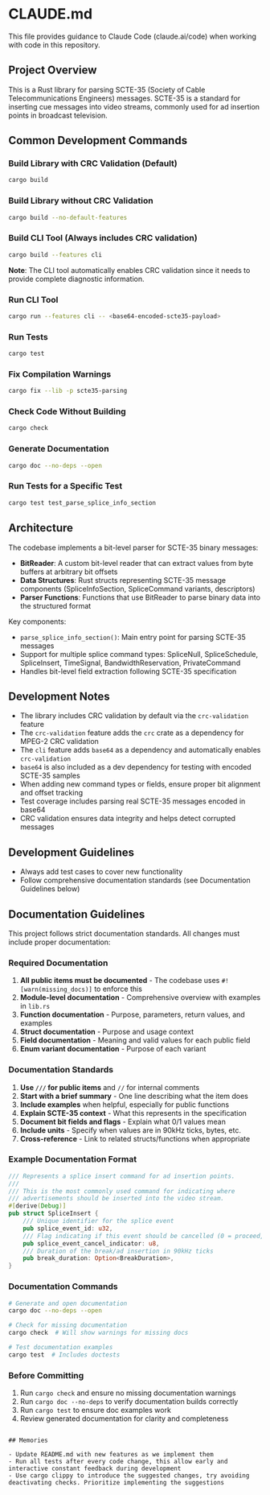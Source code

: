 # CLAUDE.md

This file provides guidance to Claude Code (claude.ai/code) when working with code in this repository.

## Project Overview

This is a Rust library for parsing SCTE-35 (Society of Cable Telecommunications Engineers) messages. SCTE-35 is a standard for inserting cue messages into video streams, commonly used for ad insertion points in broadcast television.

## Common Development Commands

### Build Library with CRC Validation (Default)
```bash
cargo build
```

### Build Library without CRC Validation
```bash
cargo build --no-default-features
```

### Build CLI Tool (Always includes CRC validation)
```bash
cargo build --features cli
```

**Note**: The CLI tool automatically enables CRC validation since it needs to provide complete diagnostic information.

### Run CLI Tool
```bash
cargo run --features cli -- <base64-encoded-scte35-payload>
```

### Run Tests
```bash
cargo test
```

### Fix Compilation Warnings
```bash
cargo fix --lib -p scte35-parsing
```

### Check Code Without Building
```bash
cargo check
```

### Generate Documentation
```bash
cargo doc --no-deps --open
```

### Run Tests for a Specific Test
```bash
cargo test test_parse_splice_info_section
```

## Architecture

The codebase implements a bit-level parser for SCTE-35 binary messages:

- **BitReader**: A custom bit-level reader that can extract values from byte buffers at arbitrary bit offsets
- **Data Structures**: Rust structs representing SCTE-35 message components (SpliceInfoSection, SpliceCommand variants, descriptors)
- **Parser Functions**: Functions that use BitReader to parse binary data into the structured format

Key components:
- `parse_splice_info_section()`: Main entry point for parsing SCTE-35 messages
- Support for multiple splice command types: SpliceNull, SpliceSchedule, SpliceInsert, TimeSignal, BandwidthReservation, PrivateCommand
- Handles bit-level field extraction following SCTE-35 specification

## Development Notes

- The library includes CRC validation by default via the `crc-validation` feature
- The `crc-validation` feature adds the `crc` crate as a dependency for MPEG-2 CRC validation
- The `cli` feature adds `base64` as a dependency and automatically enables `crc-validation`
- `base64` is also included as a dev dependency for testing with encoded SCTE-35 samples
- When adding new command types or fields, ensure proper bit alignment and offset tracking
- Test coverage includes parsing real SCTE-35 messages encoded in base64
- CRC validation ensures data integrity and helps detect corrupted messages

## Development Guidelines

- Always add test cases to cover new functionality
- Follow comprehensive documentation standards (see Documentation Guidelines below)

## Documentation Guidelines

This project follows strict documentation standards. All changes must include proper documentation:

### Required Documentation

1. **All public items must be documented** - The codebase uses `#![warn(missing_docs)]` to enforce this
2. **Module-level documentation** - Comprehensive overview with examples in `lib.rs`
3. **Function documentation** - Purpose, parameters, return values, and examples
4. **Struct documentation** - Purpose and usage context
5. **Field documentation** - Meaning and valid values for each public field
6. **Enum variant documentation** - Purpose of each variant

### Documentation Standards

1. **Use `///` for public items** and `//` for internal comments
2. **Start with a brief summary** - One line describing what the item does
3. **Include examples** when helpful, especially for public functions
4. **Explain SCTE-35 context** - What this represents in the specification
5. **Document bit fields and flags** - Explain what 0/1 values mean
6. **Include units** - Specify when values are in 90kHz ticks, bytes, etc.
7. **Cross-reference** - Link to related structs/functions when appropriate

### Example Documentation Format

```rust
/// Represents a splice insert command for ad insertion points.
///
/// This is the most commonly used command for indicating where
/// advertisements should be inserted into the video stream.
#[derive(Debug)]
pub struct SpliceInsert {
    /// Unique identifier for the splice event
    pub splice_event_id: u32,
    /// Flag indicating if this event should be cancelled (0 = proceed, 1 = cancel)
    pub splice_event_cancel_indicator: u8,
    /// Duration of the break/ad insertion in 90kHz ticks
    pub break_duration: Option<BreakDuration>,
}
```

### Documentation Commands

```bash
# Generate and open documentation
cargo doc --no-deps --open

# Check for missing documentation
cargo check  # Will show warnings for missing docs

# Test documentation examples
cargo test  # Includes doctests
```

### Before Committing

1. Run `cargo check` and ensure no missing documentation warnings
2. Run `cargo doc --no-deps` to verify documentation builds correctly
3. Run `cargo test` to ensure doc examples work
4. Review generated documentation for clarity and completeness
```

## Memories

- Update README.md with new features as we implement them
- Run all tests after every code change, this allow early and interactive constant feedback during development
- Use cargo clippy to introduce the suggested changes, try avoiding deactivating checks. Prioritize implementing the suggestions